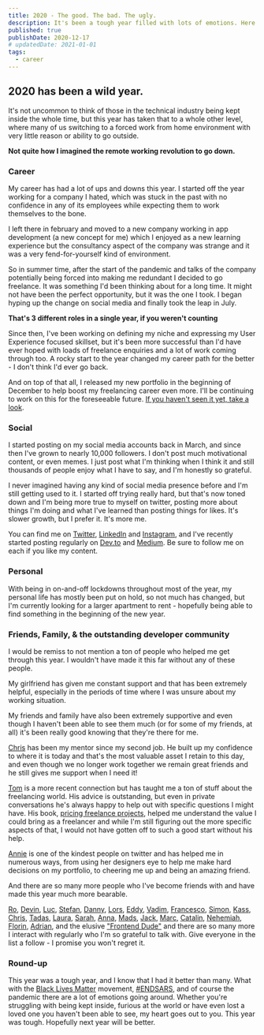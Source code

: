 ```yaml
---
title: 2020 - The good. The bad. The ugly.
description: It's been a tough year filled with lots of emotions. Here's how the year has been for me - special thanks to all those who helped me through it.
published: true
publishDate: 2020-12-17
# updatedDate: 2021-01-01
tags:
  - career
---
```


## 2020 has been a wild year.

It's not uncommon to think of those in the technical industry being kept inside the whole time, but this year has taken that to a whole other level, where many of us switching to a forced work from home environment with very little reason or ability to go outside.

**Not quite how I imagined the remote working revolution to go down.**

### Career

My career has had a lot of ups and downs this year. I started off the year working for a company I hated, which was stuck in the past with no confidence in any of its employees while expecting them to work themselves to the bone.

I left there in february and moved to a new company working in app development (a new concept for me) which I enjoyed as a new learning experience but the consultancy aspect of the company was strange and it was a very fend-for-yourself kind of environment.

So in summer time, after the start of the pandemic and talks of the company potentially being forced into making me redundant I decided to go freelance. It was something I'd been thinking about for a long time. It might not have been the perfect opportunity, but it was the one I took. I began hyping up the change on social media and finally took the leap in July.

**That's 3 different roles in a single year, if you weren't counting**

Since then, I've been working on defining my niche and expressing my User Experience focused skillset, but it's been more successful than I'd have ever hoped with loads of freelance enquiries and a lot of work coming through too. A rocky start to the year changed my career path for the better - I don't think I'd ever go back.

And on top of that all, I released my new portfolio in the beginning of December to help boost my freelancing career even more. I'll be continuing to work on this for the foreseeable future. [If you haven't seen it yet, take a look](/).

### Social

I started posting on my social media accounts back in March, and since then I've grown to nearly 10,000 followers. I don't post much motivational content, or even memes. I just post what I'm thinking when I think it and still thousands of people enjoy what I have to say, and I'm honestly so grateful.

I never imagined having any kind of social media presence before and I'm still getting used to it. I started off trying really hard, but that's now toned down and I'm being more true to myself on twitter, posting more about things I'm doing and what I've learned than posting things for likes. It's slower growth, but I prefer it. It's more me.

You can find me on [Twitter](https://twitter.com/dan_spratling), [LinkedIn](https://www.linkedin.com/in/dan-spratling/) and [Instagram](https://www.instagram.com/danspratling/), and I've recently started posting regularly on [Dev.to](https://dev.to/danspratling) and [Medium](https://danspratling.medium.com/). Be sure to follow me on each if you like my content.

### Personal

With being in on-and-off lockdowns throughout most of the year, my personal life has mostly been put on hold, so not much has changed, but I'm currently looking for a larger apartment to rent - hopefully being able to find something in the beginning of the new year.

### Friends, Family, & the outstanding developer community

I would be remiss to not mention a ton of people who helped me get through this year. I wouldn't have made it this far without any of these people.

My girlfriend has given me constant support and that has been extremely helpful, especially in the periods of time where I was unsure about my working situation.

My friends and family have also been extremely supportive and even though I haven't been able to see them much (or for some of my friends, at all) it's been really good knowing that they're there for me.

[Chris](https://twitter.com/c_southam) has been my mentor since my second job. He built up my confidence to where it is today and that's the most valuable asset I retain to this day, and even though we no longer work together we remain great friends and he still gives me support when I need it!

[Tom](https://twitter.com/tom_hirst) is a more recent connection but has taught me a ton of stuff about the freelancing world. His advice is outstanding, but even in private conversations he's always happy to help out with specific questions I might have. His book, [pricing freelance projects](https://gumroad.com/a/155382899), helped me understand the value I could bring as a freelancer and while I'm still figuring out the more specific aspects of that, I would not have gotten off to such a good start without his help.

[Annie](https://twitter.com/anniebombanie_) is one of the kindest people on twitter and has helped me in numerous ways, from using her designers eye to help me make hard decisions on my portfolio, to cheering me up and being an amazing friend.

And there are so many more people who I've become friends with and have made this year much more bearable.

[Ro](https://twitter.com/rothecoder), [Devin](https://twitter.com/devinDford), [Luc](https://twitter.com/accolades_dev), [Stefan](https://twitter.com/natterstefan), [Danny](https://twitter.com/DThompsonDev), [Lors](https://twitter.com/miss_lorsx), [Eddy](https://twitter.com/EddyVinckk), [Vadim](https://twitter.com/BauerVadim), [Francesco](https://twitter.com/FrancescoCiull4), [Simon](https://twitter.com/SimonHoiberg), [Kass](https://twitter.com/KassandraSanch), [Chris](https://twitter.com/chrisdixon161), [Tadas](https://twitter.com/tadaspetra), [Laura](https://twitter.com/lauracharvey), [Sarah](https://twitter.com/shookcodes), [Anna](https://twitter.com/AnnaJMcDougall), [Mads](https://twitter.com/madsbrodt), [Jack](https://twitter.com/jackdomleo7), [Marc](https://twitter.com/themarcba), [Catalin](https://twitter.com/catalinmpit), [Nehemiah](https://twitter.com/NehemiahKiv), [Florin](https://twitter.com/florinpop1705), [Adrian](https://twitter.com/adrian_twarog), and the elusive ["Frontend Dude"](https://twitter.com/frontenddude) and there are so many more I interact with regularly who I'm so grateful to talk with. Give everyone in the list a follow - I promise you won't regret it.

### Round-up

This year was a tough year, and I know that I had it better than many. What with the [Black Lives Matter](https://blacklivesmatter.carrd.co/) movement, [#ENDSARS](https://twitter.com/search?q=%23endsars&src=typed_query), and of course the pandemic there are a lot of emotions going around. Whether you're struggling with being kept inside, furious at the world or have even lost a loved one you haven't been able to see, my heart goes out to you. This year was tough. Hopefully next year will be better.
